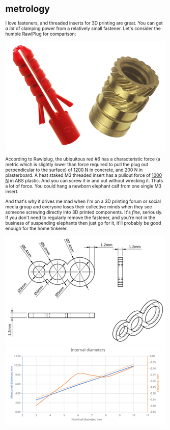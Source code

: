 # metrology
I love fasteners, and threaded inserts for 3D printing are great. You can get *a lot* of clamping power from a relatively small fastener. Let's consider the humble RawlPlug for comparison:

![fasteners](../images/fasteners.png)

According to Rawlplug, the ubiquitous red #6 has a characteristic force (a metric which is slightly lower than force required to pull the plug out perpendicular to the surface) of [1200 N](https://www.rawlplug.co.uk/wp-content/uploads/2020/03/Rawlplug_catalogue_Specification_Design_Guide_2020_compressed.pdf#page135 "[REF] Rawlplug") in concrete, and 200 N in plasterboard. A heat staked M3 threaded insert has a pullout force of [1000 N](https://www.pemnet.com/fastening_products/pdf/sidata.pdf#page=16 "[REF] Threaded insert") in ABS plastic. And you can screw it in and out without wrecking it. Thats a lot of force. You could hang a newborn elephant calf from one single M3 insert.

And that's why it drives me mad when I'm on a 3D printing forum or social media group and everyone loses their collective minds when they see someone screwing directly into 3D printed components. It's *fine*, seriously. If you don't need to regularly remove the fastener, and you're not in the business of suspending elephants then just go for it, it'll probably be good enough for the home tinkerer.

![test sample](../images/metrology_1.svg)
![results](../images/metrology_2.svg)
